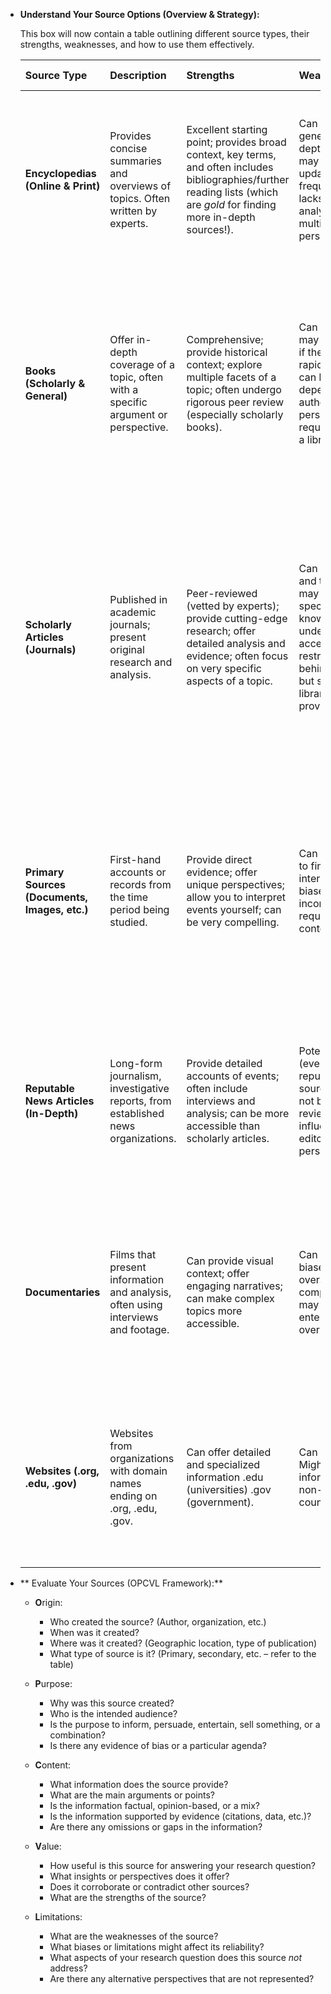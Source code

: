 
*   **Understand Your Source Options (Overview & Strategy):**

    This box will now contain a table outlining different source types, their strengths, weaknesses, and how to use them effectively.

    | Source Type              | Description                                                                        | Strengths                                                                                                                                                                                 | Weaknesses                                                                                                                                                              | Best Used For                                                                                      | Search Strategy Tips                                                                                                                                                                                                                                |
    | :----------------------- | :--------------------------------------------------------------------------------- | :---------------------------------------------------------------------------------------------------------------------------------------------------------------------------------------- | :---------------------------------------------------------------------------------------------------------------------------------------------------------------------- | :------------------------------------------------------------------------------------------------------- | :----------------------------------------------------------------------------------------------------------------------------------------------------------------------------------------------------------------------------------------------- |
    | **Encyclopedias (Online & Print)** |  Provides concise summaries and overviews of topics.  Often written by experts.     | Excellent starting point; provides broad context, key terms, and often includes bibliographies/further reading lists (which are *gold* for finding more in-depth sources!).       | Can be too general for in-depth research; may not be updated frequently; often lacks detailed analysis or multiple perspectives.                                           | Getting an initial understanding; identifying key figures, events, and concepts; finding leads to further research. | Use the index and table of contents; look for bibliographies and "further reading" sections at the end of articles. Explore hyperlinked terms within online encyclopedias.                                                                              |
    | **Books (Scholarly & General)** |  Offer in-depth coverage of a topic, often with a specific argument or perspective. |  Comprehensive; provide historical context; explore multiple facets of a topic; often undergo rigorous peer review (especially scholarly books).                                     | Can be lengthy; may be outdated if the topic is rapidly evolving; can be biased depending on the author's perspective; may require access to a library.                      | Gaining a thorough understanding of a topic; exploring different interpretations; finding detailed historical information.  | Use library catalogs (search by keyword, author, subject); use online booksellers (Amazon, Google Books) to preview content and find reviews; check the book's bibliography for additional sources.                                                       |
    | **Scholarly Articles (Journals)** |  Published in academic journals; present original research and analysis.             |  Peer-reviewed (vetted by experts); provide cutting-edge research; offer detailed analysis and evidence; often focus on very specific aspects of a topic.                               | Can be dense and technical; may require specialized knowledge to understand; access may be restricted (often behind paywalls, but school libraries usually provide access). | Understanding current research; exploring specific arguments and evidence; finding detailed methodologies.            | Use academic databases (JSTOR, ProQuest, EBSCOhost, Google Scholar – access through your school library); use advanced search features; pay attention to abstracts (summaries) to determine relevance. Look at the cited references for further leads. |
    | **Primary Sources (Documents, Images, etc.)** |  First-hand accounts or records from the time period being studied.                  |  Provide direct evidence; offer unique perspectives; allow you to interpret events yourself; can be very compelling.                                                               | Can be difficult to find and interpret; may be biased or incomplete; require careful contextualization.                                                              | Understanding the perspectives of people who lived through events; analyzing original documents and artifacts.     | Search online archives (Library of Congress, National Archives, university special collections); use keyword searches tailored to the type of source (e.g., "letters," "diaries," "photographs," "government documents").                          |
    | **Reputable News Articles (In-Depth)** |  Long-form journalism, investigative reports, from established news organizations. |  Provide detailed accounts of events; often include interviews and analysis; can be more accessible than scholarly articles.                                                        | Potential for bias (even in reputable sources); may not be peer-reviewed; can be influenced by editorial perspectives.                                                   | Understanding contemporary perspectives; finding detailed accounts of specific events; exploring different viewpoints.      | Use news archives (e.g., New York Times, BBC, Washington Post); look for articles labeled as "analysis," "investigation," or "long-form"; be aware of the publication's editorial stance.                                                                 |
    | **Documentaries**      | Films that present information and analysis, often using interviews and footage.         |  Can provide visual context; offer engaging narratives; can make complex topics more accessible.                                                                               | Can be highly biased; may oversimplify complex issues; may prioritize entertainment over accuracy.                                                                  | Gaining a visual understanding; exploring different perspectives; getting an overview of a topic.                   | Be critical of the filmmaker's perspective; look for documentaries produced by reputable organizations (e.g., PBS, BBC); check reviews and ratings from trusted sources.                                                                          |
     | **Websites (.org, .edu, .gov)**      | Websites from organizations with domain names ending on .org, .edu, .gov.      |  Can offer detailed and specialized information .edu (universities) .gov (government).                                                                               | Can be biased. Might not have information from non-western countries                                                                 | Gaining a specific understanding of a topic.                  | Be critical of the organization agenda; look for websites produced by reputable organizations (e.g., PBS, BBC); check reviews and ratings from trusted sources.                                                                          |


*   ** Evaluate Your Sources (OPCVL Framework):**


    *   **O**rigin:
        *   Who created the source? (Author, organization, etc.)
        *   When was it created?
        *   Where was it created? (Geographic location, type of publication)
        *   What type of source is it? (Primary, secondary, etc. – refer to the table)

    *   **P**urpose:
        *   Why was this source created?
        *   Who is the intended audience?
        *   Is the purpose to inform, persuade, entertain, sell something, or a combination?
        *   Is there any evidence of bias or a particular agenda?

    *   **C**ontent:
        *   What information does the source provide?
        *   What are the main arguments or points?
        *   Is the information factual, opinion-based, or a mix?
        *   Is the information supported by evidence (citations, data, etc.)?
        *   Are there any omissions or gaps in the information?

    *   **V**alue:
        *   How useful is this source for answering your research question?
        *   What insights or perspectives does it offer?
        *   Does it corroborate or contradict other sources?
        *   What are the strengths of the source?

    *   **L**imitations:
        *   What are the weaknesses of the source?
        *   What biases or limitations might affect its reliability?
        *   What aspects of your research question does this source *not* address?
        *   Are there any alternative perspectives that are not represented?

